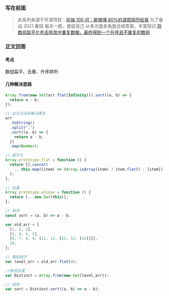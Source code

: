 ### 写在前面

> 此系列来源于开源项目：[前端 100 问：能搞懂 80%的请把简历给我](https://github.com/yygmind/blog/issues/43)
> 为了备战 2021 春招
> 每天一题，督促自己
> 从多方面多角度总结答案，丰富知识
> [将数组扁平化并去除其中重复数据，最终得到一个升序且不重复的数组](https://github.com/Advanced-Frontend/Daily-Interview-Question/issues/8)

### 正文回答

#### 考点

数组扁平、去重、升序排列

#### 几种解决思路

```js
Array.from(new Set(arr.flat(Infinity))).sort((a, b) => {
  return a - b;
});
```

```js
// 此方法没有解决重复
arr
  .toString()
  .split(",")
  .sort((a, b) => {
    return a - b;
  })
  .map(Number);
```

```js
// 扁平化
Array.prototype.flat = function () {
  return [].concat(
    ...this.map((item) => (Array.isArray(item) ? item.flat() : [item]))
  );
};

// 去重
Array.prototype.unique = function () {
  return [...new Set(this)];
};

// 排序
const sort = (a, b) => a - b;
```

```js
var old_arr = [
  [1, 2, 2],
  [3, 4, 5, 5],
  [6, 7, 8, 9, [11, 12, [12, 13, [14]]]],
  10,
];

// 数组拍平
var level_arr = old_arr.flat(4);

//数组去重
var Distinct = Array.from(new Set(level_arr));

// 排序
var sort = Distinct.sort((a, b) => a - b);
```
